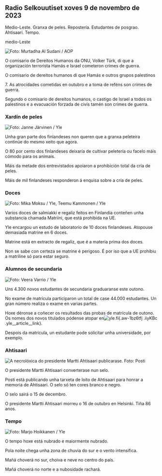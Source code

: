 ## Radio Selkouutiset xoves 9 de novembro de 2023

Medio-Leste. Granxa de peles. Repostería. Estudantes de posgrao. Ahtisaari. Tempo.

medio-Leste

![ Foto: Murtadha Al Sudani / AOP](https://images.cdn.yle.fi/image/upload/c_crop,h_3078,w_5472,x_0,y_570/ar_1.7777777777777777,c_fill,g_faces,w_d_r6700,w_d_1200.0/q_auto:eco/f_auto/fl_lossy/v1699096585/39-11958306546279b91a3b)

O comisario de Dereitos Humanos da ONU, Volker Türk, di que a organización terrorista Hamás e Israel cometeron crimes de guerra.

O comisario de dereitos humanos di que Hamás e outros grupos palestinos

7\. As atrocidades cometidas en outubro e a toma de reféns son crimes de guerra.

Segundo o comisario de dereitos humanos, o castigo de Israel a todos os palestinos e a evacuación forzada de civís tamén son crimes de guerra.

### Xardín de peles

![ Foto: Janne Järvinen / Yle](https://images.cdn.yle.fi/image/upload/c_crop,h_4024,w_7154,x_3,y_757/ar_1.7777777777777777,c_fill,g_faces,w_p6705,/h_1200.0/q_auto:eco/f_auto/fl_lossy/v1696520411/39-1181991651ed3e183fc7)

Unha gran parte dos finlandeses non queren que a granxa peleteira continúe do mesmo xeito que agora.

O 80 por cento dos finlandeses deixaría de cultivar peletería ou facelo máis cómodo para os animais.

Máis da metade dos entrevistados apoiaron a prohibición total da cría de peles.

Máis de mil finlandeses responderon á enquisa sobre a cría de peles.

### Doces

![ Foto: Mika Moksu / Yle, Teemu Kammonen / Yle](https://images.cdn.yle.fi/image/upload/c_crop,h_1814,w_3217,x_0,y_0/ar_1.7777777777777777,c_fill,g6_faces,h_fill,g6_faces,w_1200/dpr_1.0/q_auto:eco/f_auto/fl_lossy/v1699517933/39-1197951654c95aa03257)

Varios doces de salmiakki e regaliz feitos en Finlandia conteñen unha substancia chamada Matriini, que está prohibida na UE.

Yle encargou un estudo de laboratorio de 10 doces finlandeses. Atopouse demasiada matrine en 6 doces.

Matrine está en extracto de regaliz, que é a materia prima dos doces.

Non se sabe con certeza se matrine é perigoso. É por iso que a UE prohibiu a matriline só para estar seguro.

### Alumnos de secundaria

![ Foto: Veera Varrio / Yle](https://images.cdn.yle.fi/image/upload/c_crop,h_1080,w_1919,x_0,y_0/ar_1.7777777777777777,c_fill,g_faces,h_6700,/d_r1201,w_67777777777777770/q_auto:eco/f_auto/fl_lossy/v1699354150/39-11968216549e8120dbd8)

Uns 4.300 novos estudantes de secundaria graduaranse este outono.

No exame de matrícula participaron un total de case 44.000 estudantes. Un gran número realiza o exame en varias partes.

Hoxe déronse a coñecer os resultados das probas de matrícula de outono. Os nomes dos novos titulados pódense atopar en![yle.fi](https://yle.fi/a/74-20057938){.aw-1bz6tfj .iiyKBc .yle__article__link}.

Despois da matrícula, un estudante pode solicitar unha universidade, por exemplo.

### Ahtisaari

![A necrolóxica do presidente Martti Ahtisaari publicarase. Foto: Posti](https://images.cdn.yle.fi/image/upload/c_crop,h_839,w_1497,x_0,y_0/ar_1.777777777777777,c_fill,g_faces,h_675,w_1200/dp_auto_1.0/dpr_1.0/dpr/f_auto/fl_lossy/v1699530416/39-1198123654cc6189c3ab)

O presidente Martti Ahtisaari converterase nun selo.

Posti está publicando unha tarxeta de loito de Ahtisaari para honrar a memoria de Ahtisaari. O selo só ten cores branco e negro.

O selo sairá o 15 de decembro.

O presidente Martti Ahtisaari morreu o 16 de outubro en Helsinki. Tiña 86 anos.

### Tempo

![ Foto: Marjo Hoikkanen / Yle](https://images.cdn.yle.fi/image/upload/c_crop,h_1080,w_1919,x_0,y_0/ar_1.7777777777777777,c_fill,g_faces,h_6701,w_670.0/q_auto:eco/f_auto/fl_lossy/v1699507570/39-1197896654c6d10b133e)

O tempo hoxe está nubrado e maiormente nubrado.

Pola noite chega unha zona de chuvia do sur e o vento intensifica.

Mañá choverá no sur, choiva e neve no centro do país.

Mañá choverá no norte e a nubosidade rachará.
